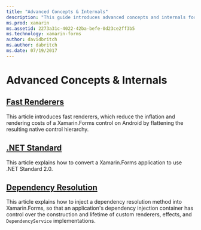 ```yaml
---
title: "Advanced Concepts & Internals"
description: "This guide introduces advanced concepts and internals for Xamarin.Forms. It currently includes articles about fast renderers and .NET Standard."
ms.prod: xamarin
ms.assetid: 2273a31c-4022-42ba-befe-0d23ce2ff3b5
ms.technology: xamarin-forms
author: davidbritch
ms.author: dabritch
ms.date: 07/19/2017
---
```


# Advanced Concepts & Internals

## [Fast Renderers](fast-renderers.md)

This article introduces fast renderers, which reduce the inflation and rendering costs of a Xamarin.Forms control on Android by flattening the resulting native control hierarchy.

## [.NET Standard](net-standard.md)

This article explains how to convert a Xamarin.Forms application to use .NET Standard 2.0.

## [Dependency Resolution](dependency-resolution.md)

This article explains how to inject a dependency resolution method into Xamarin.Forms, so that an application's dependency injection container has control over the construction and lifetime of custom renderers, effects, and `DependencyService` implementations.
